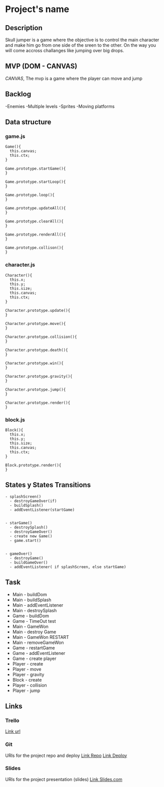 # Project's name

## Description
Skull jumper is a game where the objective is to control the main character and make him go from one side of the sreen to the other. On the way you will come accross challanges like jumping over big drops.


## MVP (DOM - CANVAS)
*CANVAS*, The mvp is a game where the player can move and jump


## Backlog
-Enemies
-Multiple levels
-Sprites
-Moving platforms


## Data structure
### game.js
```
Game(){
  this.canvas;
  this.ctx;
}

Game.prototype.startGame(){
}

Game.prototype.startLoop(){
}

Game.prototype.loop(){
}

Game.prototype.updateAll(){
}

Game.prototype.clearAll(){
}

Game.prototype.renderAll(){
}

Game.prototype.collison(){
}
```

### character.js
```
Character(){
  this.x;
  this.y;
  this.size;
  this.canvas;
  this.ctx;
}

Character.prototype.update(){
}

Character.prototype.move(){
}

Character.prototype.collision(){
}

Character.prototype.death(){
}

Character.prototype.win(){
}

Character.prototype.gravity(){
}

Character.prototype.jump(){
}

Character.prototype.render(){
}
```

### block.js
```
Block(){
  this.x;
  this.y;
  this.size;
  this.canvas;
  this.ctx;
}

Block.prototype.render(){
}
```


## States y States Transitions
```
- splashScreen()
  - destroyGameOver(if)
  - buildSplash()
  - addEventListener(startGame)
  
  
- starGame()
  - destroySplash()
  - destroyGameOver()
  - create new Game()
  - game.start()
  
  
- gameOver()
  - destroyGame()
  - buildGameOver()
  - addEventListener( if splashScreen, else startGame) 
```


## Task
- Main - buildDom
- Main - buildSplash
- Main - addEventListener
- Main - destroySplash
- Game - buildDom
- Game - TimeOut test
- Main - GameWon
- Main - destroy Game
- Main - GameWon RESTART
- Main - removeGameWon
- Game - restartGame
- Game - addEventListener
- Game - create player
- Player - create
- Player - move
- Player - gravity
- Block - create
- Player - collision
- Player - jump


## Links


### Trello
[Link url](https://trello.com)


### Git
URls for the project repo and deploy
[Link Repo](https://github.com/Gabriel0liver/skull-jumper)
[Link Deploy](https://Gabriel0liver.github.io/skull-jumper/)


### Slides
URls for the project presentation (slides)
[Link Slides.com](http://slides.com)
